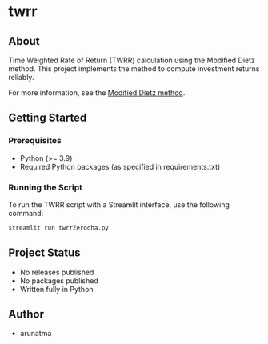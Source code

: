 # twrr

## About

Time Weighted Rate of Return (TWRR) calculation using the Modified Dietz method. This project implements the method to compute investment returns reliably.

For more information, see the [Modified Dietz method](https://en.wikipedia.org/wiki/Modified_Dietz_method).

## Getting Started

### Prerequisites

- Python (>= 3.9)
- Required Python packages (as specified in requirements.txt)

### Running the Script

To run the TWRR script with a Streamlit interface, use the following command:

```bash
streamlit run twrrZerodha.py
```

## Project Status

- No releases published
- No packages published
- Written fully in Python

## Author

- arunatma
